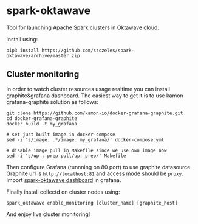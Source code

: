 # spark-oktawave

Tool for launching Apache Spark clusters in Oktawave cloud.

Install using:

    pip3 install https://github.com/szczeles/spark-oktawave/archive/master.zip


## Cluster monitoring

In order to watch cluster resources usage realtime 
you can install graphite&grafana dashboard. The
easiest way to get it is to use kamon grafana-graphite 
solution as follows:

    git clone https://github.com/kamon-io/docker-grafana-graphite.git 
    cd docker-grafana-graphite
    docker build -t my_grafana .

    # set just built image in docker-compose
    sed -i 's/image: .*/image: my_grafana/' docker-compose.yml 
    
    # disable image pull in Makefile since we use own image now
    sed -i 's/up : prep pull/up: prep/' Makefile 

Then configure Grafana (runnning on 80 port) to use graphite
datasource. Graphite url is `http://localhost:81` and access
mode should be `proxy`. Import [spark-oktawave dashboard](https://raw.githubusercontent.com/szczeles/spark-oktawave/master/grafana-dashboard.json)
in grafana.

Finally install collectd on cluster nodes using:

    spark_oktawave enable_monitoring [cluster_name] [graphite_host]

And enjoy live cluster monitoring!
